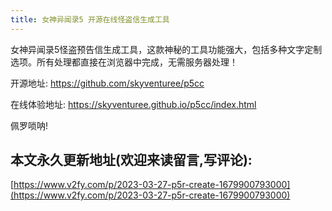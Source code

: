 ```yaml
---
title: 女神异闻录5 开源在线怪盗信生成工具
---
```



女神异闻录5怪盗预告信生成工具，这款神秘的工具功能强大，包括多种文字定制选项。所有处理都直接在浏览器中完成，无需服务器处理！

开源地址: https://github.com/skyventuree/p5cc

在线体验地址: https://skyventuree.github.io/p5cc/index.html



佩罗唢呐!









## 本文永久更新地址(欢迎来读留言,写评论):

[https://www.v2fy.com/p/2023-03-27-p5r-create-1679900793000](https://www.v2fy.com/p/2023-03-27-p5r-create-1679900793000)
